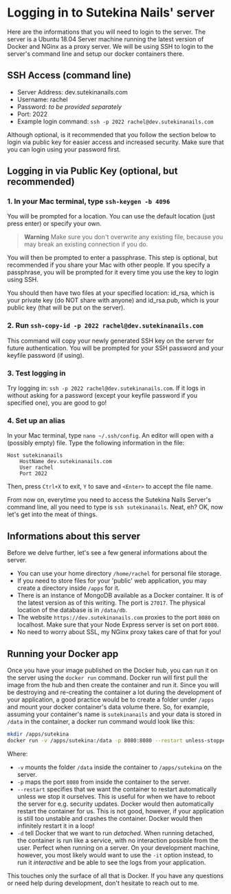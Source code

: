 # Logging in to Sutekina Nails' server

Here are the informations that you will need to login to the server. The server is a Ubuntu 18.04 Server machine running the latest version of Docker and NGinx as a proxy server. We will be using SSH to login to the server's command line and setup our docker containers there.

## SSH Access (command line)

* Server Address: dev.sutekinanails.com
* Username: rachel
* Password: *to be provided separately*
* Port: 2022
* Example login command: `ssh -p 2022 rachel@dev.sutekinanails.com`

Although optional, is it recommended that you follow the section below to login via public key for easier access and increased security. Make sure that you can login using your password first.

## Logging in via Public Key (optional, but recommended)

### 1. In your Mac terminal, type `ssh-keygen -b 4096`

You will be prompted for a location. You can use the default location (just press enter) or specify your own.

> **Warning**
> Make sure you don't overwrite any existing file, because you may break an existing connection if you do.

You will then be prompted to enter a passphrase. This step is optional, but recommended if you share your Mac with other people. If you specify a passphrase, you will be prompted for it every time you use the key to login using SSH.

You should then have two files at your specified location: id_rsa, which is your private key (do NOT share with anyone) and id_rsa.pub, which is your public key (that will be put on the server).

### 2. Run `ssh-copy-id -p 2022 rachel@dev.sutekinanails.com`

This command will copy your newly generated SSH key on the server for future authentication. You will be prompted for your SSH password and your keyfile password (if using).

### 3. Test logging in

Try logging in: `ssh -p 2022 rachel@dev.sutekinanails.com`. If it logs in without asking for a password (except your keyfile password if you specified one), you are good to go!

### 4. Set up an alias

In your Mac terminal, type `nano ~/.ssh/config`. An editor will open with a (possibly empty) file. Type the following information in the file:

```
Host sutekinanails
    HostName dev.sutekinanails.com
    User rachel
    Port 2022
```
Then, press `Ctrl+X` to exit, `Y` to save and `<Enter>` to accept the file name.

From now on, everytime you need to access the Sutekina Nails Server's command line, all you need to type is `ssh sutekinanails`. Neat, eh? OK, now let's get into the meat of things.

## Informations about this server

Before we delve further, let's see a few general informations about the server.

* You can use your home directory `/home/rachel` for personal file storage.
* If you need to store files for your 'public' web application, you may create a directory inside `/apps` for it.
* There is an instance of MongoDB available as a Docker container. It is of the latest version as of this writing. The port is `27017`. The physical location of the database is in `/data/db`.
* The website `https://dev.sutekinanails.com` proxies to the port `8080` on localhost. Make sure that your Node Express server is set on port `8080`.
* No need to worry about SSL, my NGinx proxy takes care of that for you!

## Running your Docker app

Once you have your image published on the Docker hub, you can run it on the server using the `docker run` command. Docker run will first pull the image from the hub and then create the container and run it. Since you will be destroying and re-creating the container a lot during the development of your application, a good practice would be to create a folder under `/apps` and mount your docker container's data volume there. So, for example, assuming your container's name is `sutekinanails` and your data is stored in `/data` in the container, a docker run command would look like this:

```bash
mkdir /apps/sutekina
docker run -v /apps/sutekina:/data -p 8080:8080 --restart unless-stopped -d sutekinanails:latest
```

Where:

* `-v` mounts the folder `/data` inside the container to `/apps/sutekina` on the server.
* `-p` maps the port `8080` from inside the container to the server.
* `--restart` specifies that we want the container to restart automatically unless we stop it ourselves. This is useful for when we have to reboot the server for e.g. security updates. Docker would then automatically restart the container for us. This is not good, however, if your application is still too unstable and crashes the container. Docker would then infinitely restart it in a loop!
* `-d` tell Docker that we want to run *detached*. When running detached, the container is run like a service, with no interaction possible from the user. Perfect when running on a server. On your development machine, however, you most likely would want to use the `-it` option instead, to run it *interactive* and be able to see the logs from your application.

This touches only the surface of all that is Docker. If you have any questions or need help during development, don't hesitate to reach out to me.

